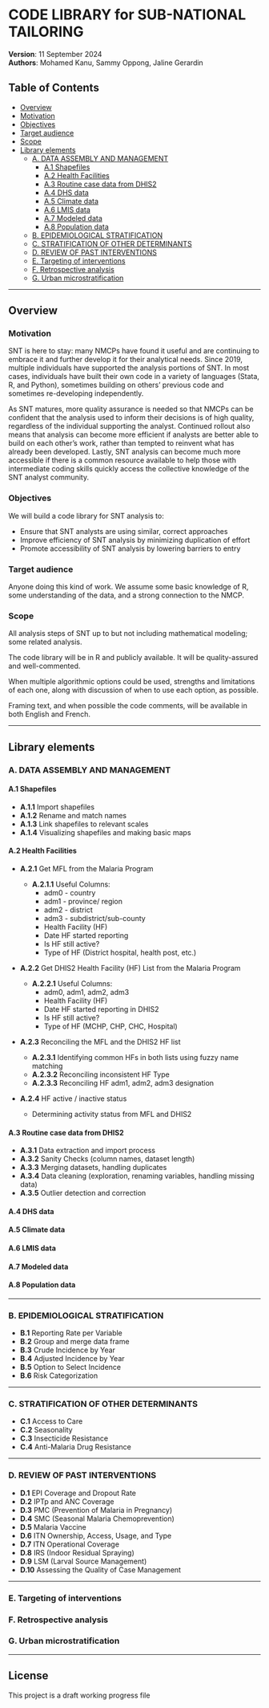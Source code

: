 
# CODE LIBRARY for SUB-NATIONAL TAILORING

**Version**: 11 September 2024  
**Authors**: Mohamed Kanu, Sammy Oppong, Jaline Gerardin

## Table of Contents
- [Overview](#overview)
- [Motivation](#motivation)
- [Objectives](#objectives)
- [Target audience](#target-audience)
- [Scope](#scope)
- [Library elements](#library-elements)
  - [A. DATA ASSEMBLY AND MANAGEMENT](#a-data-assembly-and-management)
    - [A.1 Shapefiles](#a1-shapefiles)
    - [A.2 Health Facilities](#a2-health-facilities)
    - [A.3 Routine case data from DHIS2](#a3-routine-case-data-from-dhis2)
    - [A.4 DHS data](#a4-dhs-data)
    - [A.5 Climate data](#a5-climate-data)
    - [A.6 LMIS data](#a6-lmis-data)
    - [A.7 Modeled data](#a7-modeled-data)
    - [A.8 Population data](#a8-population-data)
  - [B. EPIDEMIOLOGICAL STRATIFICATION](#b-epidemiological-stratification)
  - [C. STRATIFICATION OF OTHER DETERMINANTS](#c-stratification-of-other-determinants)
  - [D. REVIEW OF PAST INTERVENTIONS](#d-review-of-past-interventions)
  - [E. Targeting of interventions](#e-targeting-of-interventions)
  - [F. Retrospective analysis](#f-retrospective-analysis)
  - [G. Urban microstratification](#g-urban-microstratification)

---

## Overview

### Motivation
SNT is here to stay: many NMCPs have found it useful and are continuing to embrace it and further develop it for their analytical needs. Since 2019, multiple individuals have supported the analysis portions of SNT. In most cases, individuals have built their own code in a variety of languages (Stata, R, and Python), sometimes building on others’ previous code and sometimes re-developing independently.

As SNT matures, more quality assurance is needed so that NMCPs can be confident that the analysis used to inform their decisions is of high quality, regardless of the individual supporting the analyst. Continued rollout also means that analysis can become more efficient if analysts are better able to build on each other’s work, rather than tempted to reinvent what has already been developed. Lastly, SNT analysis can become much more accessible if there is a common resource available to help those with intermediate coding skills quickly access the collective knowledge of the SNT analyst community.

### Objectives
We will build a code library for SNT analysis to:
- Ensure that SNT analysts are using similar, correct approaches
- Improve efficiency of SNT analysis by minimizing duplication of effort
- Promote accessibility of SNT analysis by lowering barriers to entry

### Target audience
Anyone doing this kind of work. We assume some basic knowledge of R, some understanding of the data, and a strong connection to the NMCP.

### Scope
All analysis steps of SNT up to but not including mathematical modeling; some related analysis.

The code library will be in R and publicly available. It will be quality-assured and well-commented.

When multiple algorithmic options could be used, strengths and limitations of each one, along with discussion of when to use each option, as possible.

Framing text, and when possible the code comments, will be available in both English and French.

---

## Library elements

### A. DATA ASSEMBLY AND MANAGEMENT
#### A.1 Shapefiles
- **A.1.1** Import shapefiles
- **A.1.2** Rename and match names
- **A.1.3** Link shapefiles to relevant scales
- **A.1.4** Visualizing shapefiles and making basic maps

#### A.2 Health Facilities
- **A.2.1** Get MFL from the Malaria Program
  - **A.2.1.1** Useful Columns:
    - adm0 - country
    - adm1 - province/ region
    - adm2 - district
    - adm3 - subdistrict/sub-county
    - Health Facility (HF)
    - Date HF started reporting
    - Is HF still active?
    - Type of HF (District hospital, health post, etc.)
  
- **A.2.2** Get DHIS2 Health Facility (HF) List from the Malaria Program
  - **A.2.2.1** Useful Columns:
    - adm0, adm1, adm2, adm3
    - Health Facility (HF)
    - Date HF started reporting in DHIS2
    - Is HF still active?
    - Type of HF (MCHP, CHP, CHC, Hospital)

- **A.2.3** Reconciling the MFL and the DHIS2 HF list
  - **A.2.3.1** Identifying common HFs in both lists using fuzzy name matching
  - **A.2.3.2** Reconciling inconsistent HF Type
  - **A.2.3.3** Reconciling HF adm1, adm2, adm3 designation

- **A.2.4** HF active / inactive status
  - Determining activity status from MFL and DHIS2

#### A.3 Routine case data from DHIS2
- **A.3.1** Data extraction and import process
- **A.3.2** Sanity Checks (column names, dataset length)
- **A.3.3** Merging datasets, handling duplicates
- **A.3.4** Data cleaning (exploration, renaming variables, handling missing data)
- **A.3.5** Outlier detection and correction

#### A.4 DHS data
#### A.5 Climate data
#### A.6 LMIS data
#### A.7 Modeled data
#### A.8 Population data

---

### B. EPIDEMIOLOGICAL STRATIFICATION
- **B.1** Reporting Rate per Variable
- **B.2** Group and merge data frame
- **B.3** Crude Incidence by Year
- **B.4** Adjusted Incidence by Year
- **B.5** Option to Select Incidence
- **B.6** Risk Categorization

---

### C. STRATIFICATION OF OTHER DETERMINANTS
- **C.1** Access to Care
- **C.2** Seasonality
- **C.3** Insecticide Resistance
- **C.4** Anti-Malaria Drug Resistance

---

### D. REVIEW OF PAST INTERVENTIONS
- **D.1** EPI Coverage and Dropout Rate
- **D.2** IPTp and ANC Coverage
- **D.3** PMC (Prevention of Malaria in Pregnancy)
- **D.4** SMC (Seasonal Malaria Chemoprevention)
- **D.5** Malaria Vaccine
- **D.6** ITN Ownership, Access, Usage, and Type
- **D.7** ITN Operational Coverage
- **D.8** IRS (Indoor Residual Spraying)
- **D.9** LSM (Larval Source Management)
- **D.10** Assessing the Quality of Case Management

---

### E. Targeting of interventions
### F. Retrospective analysis
### G. Urban microstratification

---

## License
This project is a draft working progress file
